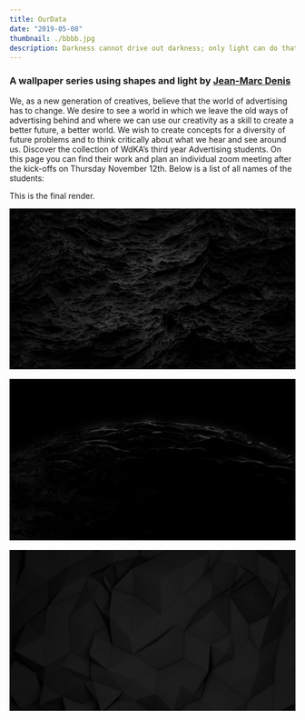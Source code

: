 ```yaml
---
title: OurData
date: "2019-05-08"
thumbnail: ./bbbb.jpg
description: Darkness cannot drive out darkness; only light can do that. Hate cannot drive out hate; only love can do that.
---
```


### A wallpaper series using shapes and light by [Jean-Marc Denis](http://jmd.im/black)

We, as a new generation of creatives, believe that the world of advertising has to change. We desire to see a world in which we leave the old ways of advertising behind and where we can use our creativity as a skill to create a better future, a better world. We wish to create concepts for a diversity of future problems and to think critically about what we hear and see around us.
Discover the collection of WdKA’s third year Advertising students. On this page you can find their work and plan an individual zoom meeting after the kick-offs on Thursday November 12th. Below is a list of all names of the students:

This is the final render.

<div class="kg-card kg-image-card kg-width-full">

![Darkness](./BLACK_II_desktop-1.jpg)

</div>

<div class="kg-card kg-image-card kg-width-full">

![Darkness](./BLACK_IX_desktop-1.jpg)

</div>

<div class="kg-card kg-image-card kg-width-full">

![Darkness](./BLACK_I_desktop-1.jpg)

</div>
